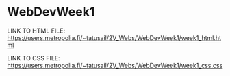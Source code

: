 # WebDevWeek1

LINK TO HTML FILE:
https://users.metropolia.fi/~tatusail/2V_Webs/WebDevWeek1/week1_html.html

LINK TO CSS FILE:
https://users.metropolia.fi/~tatusail/2V_Webs/WebDevWeek1/week1_css.css
